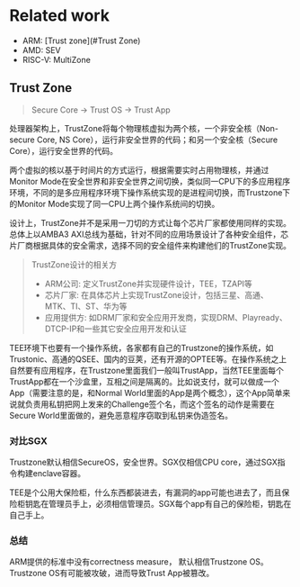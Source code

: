 # Related work

- ARM: [Trust zone](#Trust Zone)
- AMD: SEV
- RISC-V: MultiZone

## Trust Zone

> Secure Core -> Trust OS -> Trust App

处理器架构上，TrustZone将每个物理核虚拟为两个核，一个非安全核（Non-secure Core, NS Core），运行非安全世界的代码；和另一个安全核（Secure Core），运行安全世界的代码。

两个虚拟的核以基于时间片的方式运行，根据需要实时占用物理核，并通过Monitor Mode在安全世界和非安全世界之间切换，类似同一CPU下的多应用程序环境，不同的是多应用程序环境下操作系统实现的是进程间切换，而Trustzone下的Monitor Mode实现了同一CPU上两个操作系统间的切换。

设计上，TrustZone并不是采用一刀切的方式让每个芯片厂家都使用同样的实现。总体上以AMBA3 AXI总线为基础，针对不同的应用场景设计了各种安全组件，芯片厂商根据具体的安全需求，选择不同的安全组件来构建他们的TrustZone实现。

> TrustZone设计的相关方
>
> - ARM公司: 定义TrustZone并实现硬件设计，TEE，TZAPI等
> - 芯片厂家: 在具体芯片上实现TrustZone设计，包括三星、高通、MTK、TI、ST、华为等
> - 应用提供方: 如DRM厂家和安全应用开发商，实现DRM、Playready、DTCP-IP和一些其它安全应用开发和认证

TEE环境下也要有一个操作系统，各家都有自己的Trustzone的操作系统，如Trustonic、高通的QSEE、国内的豆荚，还有开源的OPTEE等。在操作系统之上自然要有应用程序，在Trustzone里面我们一般叫TrustApp，当然TEE里面每个TrustApp都在一个沙盒里，互相之间是隔离的。比如说支付，就可以做成一个App（需要注意的是，和Normal World里面的App是两个概念），这个App简单来说就负责用私钥把网上发来的Challenge签个名，而这个签名的动作是需要在Secure World里面做的，避免恶意程序窃取到私钥来伪造签名。

### 对比SGX

Trustzone默认相信SecureOS，安全世界。SGX仅相信CPU core，通过SGX指令构建enclave容器。

TEE是个公用大保险柜，什么东西都装进去，有漏洞的app可能也进去了，而且保险柜钥匙在管理员手上，必须相信管理员。SGX每个app有自己的保险柜，钥匙在自己手上。

### 总结

ARM提供的标准中没有correctness measure， 默认相信Trustzone OS。Trustzone OS有可能被攻破，进而导致Trust App被篡改。